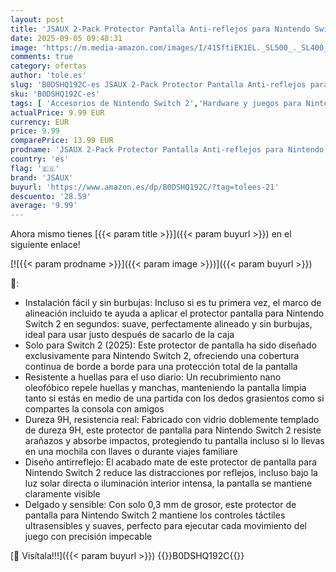 ```yaml
---
layout: post
title: 'JSAUX 2-Pack Protector Pantalla Anti-reflejos para Nintendo Switch 2  Dureza 9H  Resistente a Arañazos  Cobertura Completa de Pantalla  Instalación Fácil con Marco de Montaje  Accesorios Protección'
date: 2025-09-05 09:48:31
image: 'https://m.media-amazon.com/images/I/41SftiEK1EL._SL500_._SL400_.jpg'
comments: true
category: ofertas
author: 'tole.es'
slug: 'B0DSHQ192C-es JSAUX 2-Pack Protector Pantalla Anti-reflejos para...'
sku: 'B0DSHQ192C-es'
tags: [ 'Accesorios de Nintendo Switch 2','Hardware y juegos para Nintendo Switch 2','Placas frontales, protectores y fundas de Nintendo Switch 2','Videojuegos','jsaux','nintendo','🇪🇸', ]
actualPrice: 9.99 EUR
currency: EUR
price: 9.99
comparePrice: 13.99 EUR
prodname: 'JSAUX 2-Pack Protector Pantalla Anti-reflejos para Nintendo Switch 2  Dureza 9H  Resistente a Arañazos  Cobertura Completa de Pantalla  Instalación Fácil con Marco de Montaje  Accesorios Protección'
country: 'es'
flag: '🇪🇸'
brand: 'JSAUX'
buyurl: 'https://www.amazon.es/dp/B0DSHQ192C/?tag=tolees-21'
descuento: '28.59'
average: '9.99'
---
```


Ahora mismo tienes [{{< param title >}}]({{< param buyurl >}}) en el siguiente enlace!

[![{{< param prodname >}}]({{< param image >}})]({{< param buyurl >}})

🔎:

- Instalación fácil y sin burbujas: Incluso si es tu primera vez, el marco de alineación incluido te ayuda a aplicar el protector pantalla para Nintendo Switch 2 en segundos: suave, perfectamente alineado y sin burbujas, ideal para usar justo después de sacarlo de la caja
- Solo para Switch 2 (2025): Este protector de pantalla ha sido diseñado exclusivamente para Nintendo Switch 2, ofreciendo una cobertura continua de borde a borde para una protección total de la pantalla
- Resistente a huellas para el uso diario: Un recubrimiento nano oleofóbico repele huellas y manchas, manteniendo la pantalla limpia tanto si estás en medio de una partida con los dedos grasientos como si compartes la consola con amigos
- Dureza 9H, resistencia real: Fabricado con vidrio doblemente templado de dureza 9H, este protector de pantalla para Nintendo Switch 2 resiste arañazos y absorbe impactos, protegiendo tu pantalla incluso si lo llevas en una mochila con llaves o durante viajes familiare
- Diseño antirreflejo: El acabado mate de este protector de pantalla para Nintendo Switch 2 reduce las distracciones por reflejos, incluso bajo la luz solar directa o iluminación interior intensa, la pantalla se mantiene claramente visible
- Delgado y sensible: Con solo 0,3 mm de grosor, este protector de pantalla para Nintendo Switch 2 mantiene los controles táctiles ultrasensibles y suaves, perfecto para ejecutar cada movimiento del juego con precisión impecable

[🛒 Visítala!!!]({{< param buyurl >}})
{{<world>}}B0DSHQ192C{{</world>}}
